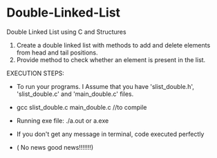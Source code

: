 # Double-Linked-List
Double Linked List using C and Structures

1. Create a double linked list with methods to add and delete elements from head and tail positions.
2. Provide method to check whether an element is present in the list.


EXECUTION STEPS:
 *	To run your programs. I Assume that you have 'slist_double.h', 'slist_double.c' and 'main_double.c' files.
 
 *	gcc slist_double.c main_double.c //to compile
 	
 *	Running exe file:	./a.out or a.exe
 
 *	If you don't get any message in terminal, code executed perfectly
 *	( No news good news!!!!!!!)
 
